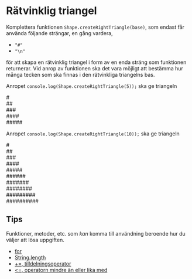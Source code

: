 # Rätvinklig triangel

Komplettera funktionen `Shape.createRightTriangle(base)`, som endast får använda följande strängar, en gång vardera, 

- `"#"`
- `"\n"`


för att skapa en rätvinklig triangel i form av en enda sträng som funktionen returnerar. Vid anrop av funktionen ska det vara möjligt att bestämma hur många tecken som ska finnas i den rätvinkliga triangelns bas.

Anropet `console.log(Shape.createRightTriangle(5));` ska ge triangeln

\#    
\##  
\###  
\####  
\#####  

Anropet `console.log(Shape.createRightTriangle(10));` ska ge triangeln

\#    
\##  
\###  
\####  
\#####  
\######  
\#######  
\########  
\#########  
\##########  

## Tips
Funktioner, metoder, etc. som *kan* komma till användning beroende hur du väljer att lösa uppgiften.

- [for](https://developer.mozilla.org/en-US/docs/Web/JavaScript/Guide/Loops_and_iteration#for_statement)
- [String.length](https://developer.mozilla.org/en-US/docs/Web/JavaScript/Reference/Global_Objects/String/length)
- [+=, tilldelningsoperator](https://developer.mozilla.org/en-US/docs/Web/JavaScript/Guide/Expressions_and_Operators#Assignment_operators)
- [<=, operatorn mindre än eller lika med](https://developer.mozilla.org/en-US/docs/Web/JavaScript/Guide/Expressions_and_Operators#Comparison_operators)
